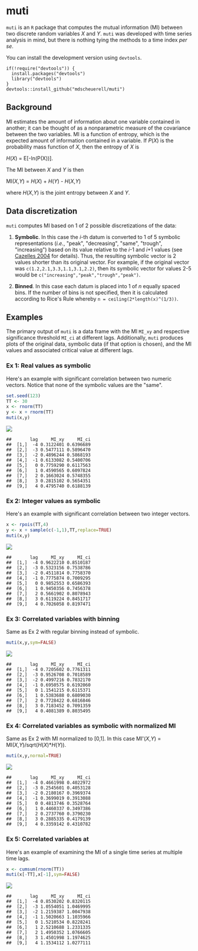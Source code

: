 muti
====

`muti` is an `R` package that computes the mutual information (MI) between two discrete random variables *X* and *Y*. `muti` was developed with time series analysis in mind, but there is nothing tying the methods to a time index *per se*.

You can install the development version using `devtools`.

    if(!require("devtools")) {
      install.packages("devtools")
      library("devtools")
    }
    devtools::install_github("mdscheuerell/muti")

Background
----------

MI estimates the amount of information about one variable contained in another; it can be thought of as a nonparametric measure of the covariance between the two variables. MI is a function of entropy, which is the expected amount of information contained in a variable. If *P*(*X*) is the probability mass function of *X*, then the entropy of *X* is

*H*(*X*) = E\[-ln(P(X))\].

The MI between *X* and *Y* is then

MI(*X*,*Y*) = *H*(*X*) + *H*(*Y*) - *H*(*X*,*Y*)

where *H*(*X*,*Y*) is the joint entropy between *X* and *Y*.

Data discretization
-------------------

`muti` computes MI based on 1 of 2 possible discretizations of the data:

1.  **Symbolic**. In this case the *i*-th datum is converted to 1 of 5 symbolic representations (*i.e.*, "peak", "decreasing", "same", "trough", "increasing") based on its value relative to the *i*-1 and *i*+1 values (see [Cazelles 2004](https://doi.org/10.1111/j.1461-0248.2004.00629.x) for details). Thus, the resulting symbolic vector is 2 values shorter than its original vector. For example, if the original vector was `c(1.2,2.1,3.3,1.1,3.1,2.2)`, then its symbolic vector for values 2-5 would be `c("increasing","peak","trough","peak")`.

2.  **Binned**. In this case each datum is placed into 1 of *n* equally spaced bins. If the number of bins is not specified, then it is calculated according to Rice's Rule whereby `n = ceiling(2*length(x)^(1/3))`.

Examples
--------

The primary output of `muti` is a data frame with the MI `MI_xy` and respective significance threshold `MI_ci` at different lags. Additionally, `muti` produces plots of the original data, symbolic data (if that option is chosen), and the MI values and associated critical value at different lags.

### Ex 1: Real values as symbolic

Here's an example with significant correlation between two numeric vectors. Notice that none of the symbolic values are the "same".

``` r
set.seed(123)
TT <- 30
x <- rnorm(TT)
y <- x + rnorm(TT)
muti(x,y)
```

![](README_files/figure-markdown_github/ex_1-1.png)

    ##       lag     MI_xy     MI_ci
    ##  [1,]  -4 0.3122401 0.6396689
    ##  [2,]  -3 0.5477111 0.5896470
    ##  [3,]  -2 0.4896244 0.5868193
    ##  [4,]  -1 0.6133082 0.5400706
    ##  [5,]   0 0.7759290 0.6117563
    ##  [6,]   1 0.4590565 0.6097824
    ##  [7,]   2 0.1663024 0.5748355
    ##  [8,]   3 0.2815102 0.5654351
    ##  [9,]   4 0.4795740 0.6188139

### Ex 2: Integer values as symbolic

Here's an example with significant correlation between two integer vectors.

``` r
x <- rpois(TT,4)
y <- x + sample(c(-1,1),TT,replace=TRUE)
muti(x,y)
```

![](README_files/figure-markdown_github/ex_2-1.png)

    ##       lag     MI_xy     MI_ci
    ##  [1,]  -4 0.9622210 0.8510187
    ##  [2,]  -3 0.5323156 0.7538786
    ##  [3,]  -2 0.4511814 0.7758370
    ##  [4,]  -1 0.7775874 0.7009295
    ##  [5,]   0 0.9852553 0.6586393
    ##  [6,]   1 0.9450356 0.7456378
    ##  [7,]   2 0.5661902 0.8078943
    ##  [8,]   3 0.6119224 0.8451717
    ##  [9,]   4 0.7026058 0.8197471

### Ex 3: Correlated variables with binning

Same as Ex 2 with regular binning instead of symbolic.

``` r
muti(x,y,sym=FALSE)
```

![](README_files/figure-markdown_github/ex_3-1.png)

    ##       lag     MI_xy     MI_ci
    ##  [1,]  -4 0.7205602 0.7761311
    ##  [2,]  -3 0.9526708 0.7018589
    ##  [3,]  -2 0.4997216 0.7832170
    ##  [4,]  -1 0.6950575 0.6192060
    ##  [5,]   0 1.1541215 0.6115371
    ##  [6,]   1 0.5383688 0.6809030
    ##  [7,]   2 0.7728422 0.6816846
    ##  [8,]   3 0.7183452 0.7091359
    ##  [9,]   4 0.4081389 0.8035495

### Ex 4: Correlated variables as symbolic with normalized MI

Same as Ex 2 with MI normalized to \[0,1\]. In this case MI'(*X*,*Y*) = MI(*X*,*Y*)/sqrt(*H*(*X*)\**H*(*Y*)).

``` r
muti(x,y,normal=TRUE)
```

![](README_files/figure-markdown_github/ex_4-1.png)

    ##       lag     MI_xy     MI_ci
    ##  [1,]  -4 0.4661998 0.4022972
    ##  [2,]  -3 0.2545601 0.4053128
    ##  [3,]  -2 0.2180167 0.3969374
    ##  [4,]  -1 0.3699019 0.3913088
    ##  [5,]   0 0.4813746 0.3528764
    ##  [6,]   1 0.4460337 0.3497386
    ##  [7,]   2 0.2737760 0.3790230
    ##  [8,]   3 0.2885335 0.4179139
    ##  [9,]   4 0.3359142 0.4310782

### Ex 5: Correlated variables at

Here's an example of examining the MI of a single time series at multiple time lags.

``` r
x <- cumsum(rnorm(TT))
muti(x[-TT],x[-1],sym=FALSE)
```

![](README_files/figure-markdown_github/ex_5-1.png)

    ##       lag     MI_xy     MI_ci
    ##  [1,]  -4 0.8530202 0.8320115
    ##  [2,]  -3 1.0554051 1.0469995
    ##  [3,]  -2 1.2159387 1.0047938
    ##  [4,]  -1 1.5020663 1.1035966
    ##  [5,]   0 1.5210534 0.8228241
    ##  [6,]   1 2.5210688 1.2331335
    ##  [7,]   2 1.4950352 1.0766605
    ##  [8,]   3 1.4501998 1.1974625
    ##  [9,]   4 1.1534112 1.0277111
